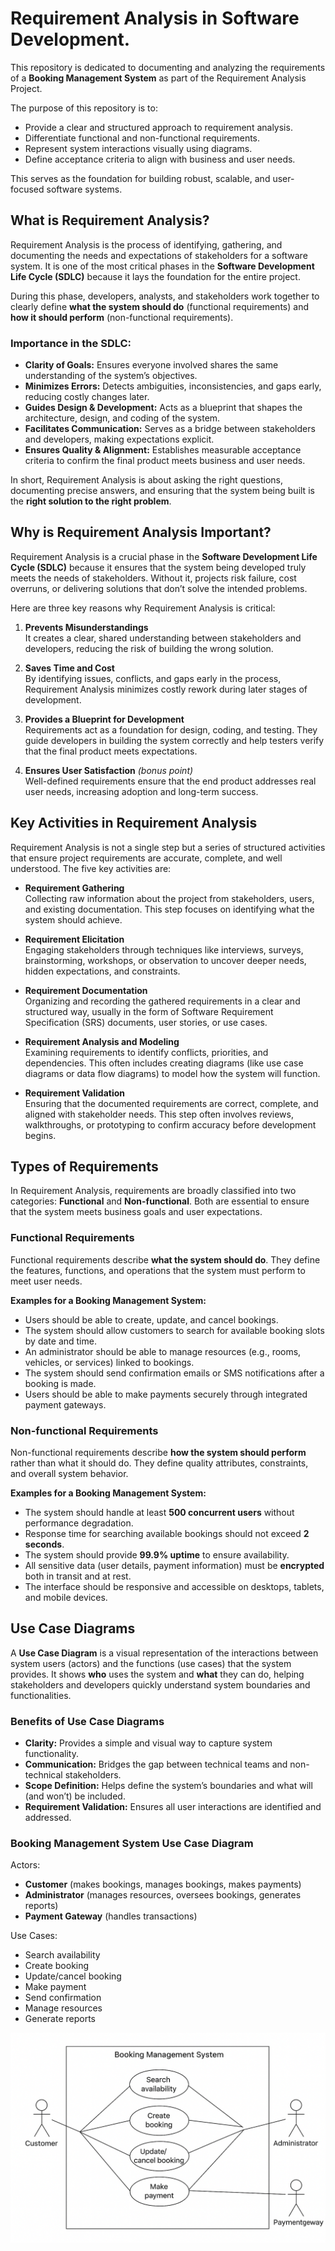 # Requirement Analysis in Software Development.

This repository is dedicated to documenting and analyzing the requirements of a **Booking Management System** as part of the Requirement Analysis Project.  

The purpose of this repository is to:  
- Provide a clear and structured approach to requirement analysis.  
- Differentiate functional and non-functional requirements.  
- Represent system interactions visually using diagrams.  
- Define acceptance criteria to align with business and user needs.  

This serves as the foundation for building robust, scalable, and user-focused software systems. 

## What is Requirement Analysis?  

Requirement Analysis is the process of identifying, gathering, and documenting the needs and expectations of stakeholders for a software system. It is one of the most critical phases in the **Software Development Life Cycle (SDLC)** because it lays the foundation for the entire project.  

During this phase, developers, analysts, and stakeholders work together to clearly define **what the system should do** (functional requirements) and **how it should perform** (non-functional requirements).  

### Importance in the SDLC:
- **Clarity of Goals:** Ensures everyone involved shares the same understanding of the system’s objectives.  
- **Minimizes Errors:** Detects ambiguities, inconsistencies, and gaps early, reducing costly changes later.  
- **Guides Design & Development:** Acts as a blueprint that shapes the architecture, design, and coding of the system.  
- **Facilitates Communication:** Serves as a bridge between stakeholders and developers, making expectations explicit.  
- **Ensures Quality & Alignment:** Establishes measurable acceptance criteria to confirm the final product meets business and user needs.  

In short, Requirement Analysis is about asking the right questions, documenting precise answers, and ensuring that the system being built is the **right solution to the right problem**.  

## Why is Requirement Analysis Important?  

Requirement Analysis is a crucial phase in the **Software Development Life Cycle (SDLC)** because it ensures that the system being developed truly meets the needs of stakeholders. Without it, projects risk failure, cost overruns, or delivering solutions that don’t solve the intended problems.  

Here are three key reasons why Requirement Analysis is critical:  

1. **Prevents Misunderstandings**  
   It creates a clear, shared understanding between stakeholders and developers, reducing the risk of building the wrong solution.  

2. **Saves Time and Cost**  
   By identifying issues, conflicts, and gaps early in the process, Requirement Analysis minimizes costly rework during later stages of development.  

3. **Provides a Blueprint for Development**  
   Requirements act as a foundation for design, coding, and testing. They guide developers in building the system correctly and help testers verify that the final product meets expectations.  

4. **Ensures User Satisfaction** *(bonus point)*  
   Well-defined requirements ensure that the end product addresses real user needs, increasing adoption and long-term success. 

## Key Activities in Requirement Analysis  

Requirement Analysis is not a single step but a series of structured activities that ensure project requirements are accurate, complete, and well understood. The five key activities are:  

- **Requirement Gathering**  
  Collecting raw information about the project from stakeholders, users, and existing documentation. This step focuses on identifying what the system should achieve.  

- **Requirement Elicitation**  
  Engaging stakeholders through techniques like interviews, surveys, brainstorming, workshops, or observation to uncover deeper needs, hidden expectations, and constraints.  

- **Requirement Documentation**  
  Organizing and recording the gathered requirements in a clear and structured way, usually in the form of Software Requirement Specification (SRS) documents, user stories, or use cases.  

- **Requirement Analysis and Modeling**  
  Examining requirements to identify conflicts, priorities, and dependencies. This often includes creating diagrams (like use case diagrams or data flow diagrams) to model how the system will function.  

- **Requirement Validation**  
  Ensuring that the documented requirements are correct, complete, and aligned with stakeholder needs. This step often involves reviews, walkthroughs, or prototyping to confirm accuracy before development begins.  


## Types of Requirements  

In Requirement Analysis, requirements are broadly classified into two categories: **Functional** and **Non-functional**. Both are essential to ensure that the system meets business goals and user expectations.  

### Functional Requirements  

Functional requirements describe **what the system should do**. They define the features, functions, and operations that the system must perform to meet user needs.  

**Examples for a Booking Management System:**  
- Users should be able to create, update, and cancel bookings.  
- The system should allow customers to search for available booking slots by date and time.  
- An administrator should be able to manage resources (e.g., rooms, vehicles, or services) linked to bookings.  
- The system should send confirmation emails or SMS notifications after a booking is made.  
- Users should be able to make payments securely through integrated payment gateways.  

### Non-functional Requirements  

Non-functional requirements describe **how the system should perform** rather than what it should do. They define quality attributes, constraints, and overall system behavior.  

**Examples for a Booking Management System:**  
- The system should handle at least **500 concurrent users** without performance degradation.  
- Response time for searching available bookings should not exceed **2 seconds**.  
- The system should provide **99.9% uptime** to ensure availability.  
- All sensitive data (user details, payment information) must be **encrypted** both in transit and at rest.  
- The interface should be responsive and accessible on desktops, tablets, and mobile devices.

## Use Case Diagrams  

A **Use Case Diagram** is a visual representation of the interactions between system users (actors) and the functions (use cases) that the system provides. It shows **who** uses the system and **what** they can do, helping stakeholders and developers quickly understand system boundaries and functionalities.  

### Benefits of Use Case Diagrams  
- **Clarity:** Provides a simple and visual way to capture system functionality.  
- **Communication:** Bridges the gap between technical teams and non-technical stakeholders.  
- **Scope Definition:** Helps define the system’s boundaries and what will (and won’t) be included.  
- **Requirement Validation:** Ensures all user interactions are identified and addressed.  

### Booking Management System Use Case Diagram  

Actors:  
- **Customer** (makes bookings, manages bookings, makes payments)  
- **Administrator** (manages resources, oversees bookings, generates reports)  
- **Payment Gateway** (handles transactions)  

Use Cases:  
- Search availability  
- Create booking  
- Update/cancel booking  
- Make payment  
- Send confirmation  
- Manage resources  
- Generate reports  

![Booking System Use Case Diagram](./alx-booking-uc.png)  

